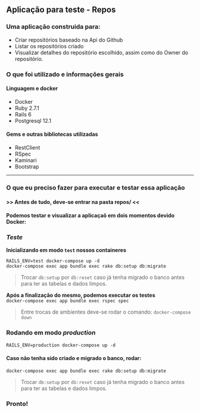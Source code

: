 ## Aplicação para teste - Repos

### Uma aplicação construida para:
- Criar repositórios baseado na Api do Github
- Listar os repositórios criado
- Visualizar detalhes do repositório escolhido, assim como do Owner do repositório.

### O que foi utilizado e informações gerais
#### Linguagem e docker
- Docker
- Ruby 2.7.1
- Rails 6
- Postgresql 12.1

#### Gems e outras bibliotecas utilizadas
- RestClient
- RSpec
- Kaminari
- Bootstrap
____
### O que eu preciso fazer para executar e testar essa aplicação
#### >> Antes de tudo, deve-se entrar na pasta repos/ <<
#### Podemos testar e visualizar a aplicaçaõ em dois momentos devido Docker:
### *Teste*
**Inicializando em modo `test` nossos containeres** <br>

`RAILS_ENV=test docker-compose up -d` <br>
`docker-compose exec app bundle exec rake db:setup db:migrate` <br>
> Trocar `db:setup` por `db:reset` caso já tenha migrado o banco antes para ter as tabelas e dados limpos.

**Após a finalização do mesmo, podemos executar os testes** <br>
`docker-compose exec app bundle exec rspec spec`
> Entre trocas de ambientes deve-se rodar o comando: `docker-compose down`
### Rodando em modo *production*
`RAILS_ENV=production docker-compose up -d` <br>
#### Caso não tenha sido criado e migrado o banco, rodar:
`docker-compose exec app bundle exec rake db:setup db:migrate`

> Trocar `db:setup` por `db:reset` caso já tenha migrado o banco antes para ter as tabelas e dados limpos.
### Pronto!
